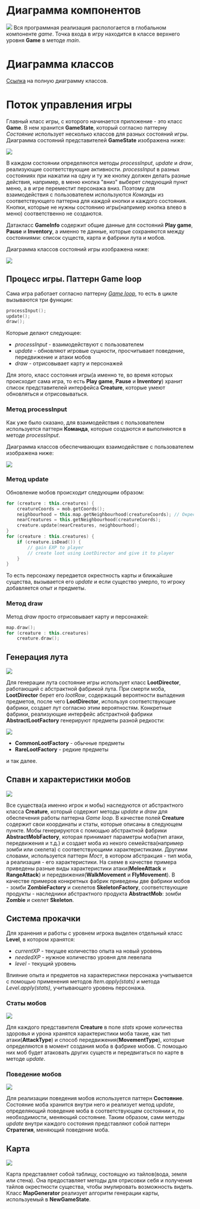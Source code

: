 # Диаграмма компонентов

![](img/components.svg)
Вся программная реализация распологается в глобальном компоненте _game_. Точка входа в игру находится в классе верхнего уровня **Game** в методе _main_.

# Диаграмма классов
[Ссылка](img/everything.svg) на полную диаграмму классов.

# Поток управления игры

Главный класс игры, с которого начинается приложение - это класс **Game**. В нем хранится **GameState**, который согласно паттерну _Состояние_ использует несколько классов для разных состояний игры. Диаграмма состояний представителей **GameState** изображена ниже:

![](img/game-states.png)

В каждом состоянии определяются методы _processInput_, _update_ и _draw_, реализующие соответствующие активности. _processInput_ в разных состояниях при нажатии на одну и ту же кнопку должен делать разные действия, например, в меню кнопка "вниз" выберет следующий пункт меню, а в игре переместит персонажа вниз. Поэтому для взаимодействия с пользователем используются _Команды_ из соответствующего паттерна для каждой кнопки и каждого состояния. Кнопки, которые не нужны состоянию игры(например кнопка влево в меню) соответственно не создаются.

Датакласс **GameInfo** содержит общие данные для состояний **Play game**, **Pause** и **Inventory**, а именно те данные, которые сохраняются между состояниями: список существ, карта и фабрики лута и мобов.

Диаграмма классов состояний игры изображена ниже:

![](img/states-classes.svg)

## Процесс игры. Паттерн Game loop

Сама игра работает согласно паттерну [_Game loop_](https://gameprogrammingpatterns.com/game-loop.html), то есть в цикле вызываются три функции:
```kotlin
processInput();
update();
draw();
```
Которые делают следующее:
- _processInput_ - взаимодействуют с пользователем
- _update_ - обновляют игровые сущности, просчитывает поведение, передвижение и атаки мобов
- _draw_ - отрисовывает карту и персонажей

Для этого, класс состояния игры(а именно те, во время которых происходит сама игра, то есть **Play game**, **Pause** и **Inventory**) хранит список представителей интерфейса **Creature**, которые умеют обновляться и отрисовываться.

### Метод processInput

Как уже было сказано, для взаимодействия с пользователем используется паттерн **Команда**, которые создаются и выполняются в методе _processInput_.

Диаграмма классов обеспечивающих взаимодействие с пользователем изображена ниже:

![](img/controls-classes.svg)

### Метод update

Обновление мобов происходит следующим образом:

```kotlin
for (creature : this.creatures) {
	creatureCoords = mob.getCoords();
	neighbourhood = this.map.getNeighbourhood(creatureCoords); // Окрестность на карте
	nearCreatures = this.getNeighbourhood(creatureCoords);
	creature.update(nearCreatures, neighbourhood);
}
for (creature : this.creatures) {
	if (creature.isDead()) {
		// gain EXP to player
		// create loot using LootDirector and give it to player
	}
}
```

То есть персонажу передается окрестность карты и ближайшие существа, вызывается его _update_ и если существо умерло, то игроку добавляется опыт и предметы.

### Метод draw

Метод _draw_ просто отрисовывает карту и персонажей:

```kotlin
map.draw();
for (creature : this.creatures)
	creature.draw();
```

## Генерация лута
![](img/items-classes.svg)

Для генерации лута состояние игры использует класс **LootDirector**, работающий с абстрактной фабрикой лута. При смерти моба, **LootDirector** берет его _lootRow_, содержащий вероятности выпадения предметов, после чего **LootDirector**, используя соответствующие фабрики, создает лут согласно этим вероятностям. Конкретные фабрики, реализующие интерфейс абстрактной фабрики **AbstractLootFactory** генерируют предметы разной редкости:

![](img/items-factories-classes.svg)

- **CommonLootFactory** - обычные предметы
- **RareLootFactory** - редкие предметы

и так далее.

## Спавн и характеристики мобов
![](img/creatures-classes.svg)

Все существа(а именно игрок и мобы) наследуются от абстрактного класса **Creature**, который содержит методы _update_ и _draw_ для обеспечения работы паттерна _Game loop_. В качестве полей **Creature** содержит свои координаты и статы, которые описаны в следующем пункте.
Мобы генерируются с помощью абстрактной фабрики **AbstractMobFactory**, которая принимает параметры моба(тип атаки, передвижения и т.д.) и создает моба из некого семейства(например зомби или скелета) с соответствующими характеристиками. Другими словами, используется паттерн _Мост_, в котором абстракция - тип моба, а реализация - его характеристики. На схеме в качестве примера приведены разные виды характеристики атаки(**MeleeAttack** и **RangeAttack**) и передвижения(**WalkMovement** и **FlyMovement**). В качестве примеров конкретных фабрик приведены две фабрики мобов - зомби **ZombieFactory** и скелетов **SkeletonFactory**, соответствующие продукты - наследники абстрактного продукта **AbstractMob**: зомби **Zombie** и скелет **Skeleton**.

## Система прокачки

Для хранения и работы с уровнем игрока выделен отдельный класс **Level**, в котором хранятся:

- _currentXP_ - текущее количество опыта на новый уровень
- _neededXP_ - нужное количество уровня для левелапа
- _level_ - текущий уровень

Влияние опыта и предметов на характеристики персонажа учитывается с помощью применения методов _Item.apply(stats)_ и метода _Level.apply(stats)_, учитывающего уровень персонажа.


### Статы мобов

![](img/stats-classes.svg)

Для каждого представителя **Creature** в поле _stats_ кроме количества здоровья и урона хранятся характеристики моба такие, как тип атаки(**AttackType**) и способ передвижения(**MovementType**), которые определяются в момент создания моба в фабрике мобов. С помощью них моб будет атаковать других существ и передвигаться по карте в методе _update_.

### Поведение мобов

![](img/mob-states-classes.svg)

Для реализации поведения мобов используется паттерн **Состояние**. Состояние моба хранится внутри него и реализует метод _update_, определяющий поведение моба в соответствующем состоянии и, по необходимости, меняющий состояние. Таким образом, сами методы _update_ внутри каждого состояния представляют собой паттерн **Стратегия**, меняющий поведение моба.

## Карта

![](img/map-classes.svg)

Карта представляет собой таблицу, состоящую из тайлов(вода, земля или стена). Она предоставляет методы для отрисовки себя и получения тайлов окрестности существа, чтобы эмулировать возможность видеть. Класс **MapGenerator** реализует алгоритм генерации карты, используемый в **NewGameState**.
